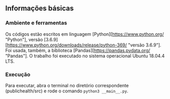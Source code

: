 ## Informações básicas

### Ambiente e ferramentas
Os códigos estão escritos em linguagem [Python][https://www.python.org/ "Python"], versão [3.6.9][https://www.python.org/downloads/release/python-369/ "versão 3.6.9"]. 
Foi usada, também, a biblioteca [Pandas][https://pandas.pydata.org/ "Pandas"].
O trabalho foi executado no sistema operacional Ubuntu 18.04.4 LTS. 

### Execução
Para executar, abra o terminal no diretório correspondente (publichealth/src) e rode o comando ``python3 __main__.py``.
